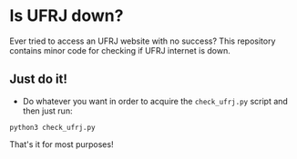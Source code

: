 # Is UFRJ down?

Ever tried to access an UFRJ website with no success? This repository contains minor code for checking if UFRJ internet is down.

## Just do it!

- Do whatever you want in order to acquire the `check_ufrj.py` script and then just run:

```
python3 check_ufrj.py
```

That's it for most purposes!
